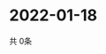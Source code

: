 # 2022-01-18
  共 0条

  <!-- BEGIN -->
  <!-- 最后更新时间Tue Jan 18 2022 19:02:49 GMT+0000 (Coordinated Universal Time) -->
  
  <!-- END -->
  
  